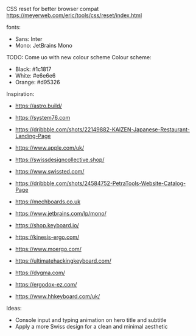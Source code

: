 CSS reset for better browser compat
https://meyerweb.com/eric/tools/css/reset/index.html

fonts:
- Sans: Inter
- Mono: JetBrains Mono

TODO: Come uo with new colour scheme
Colour scheme:
- Black: #1c1817
- White: #e6e6e6
- Orange: #d95326

Inspiration:
- https://astro.build/
- https://system76.com
- https://dribbble.com/shots/22149882-KAIZEN-Japanese-Restaurant-Landing-Page
- https://www.apple.com/uk/
- https://swissdesigncollective.shop/
- https://www.swissted.com/
- https://dribbble.com/shots/24584752-PetraTools-Website-Catalog-Page
- https://mechboards.co.uk
- https://www.jetbrains.com/lp/mono/

- https://shop.keyboard.io/
- https://kinesis-ergo.com/
- https://www.moergo.com/
- https://ultimatehackingkeyboard.com/
- https://dygma.com/
- https://ergodox-ez.com/
- https://www.hhkeyboard.com/uk/

Ideas:
- Console input and typing animation on hero title and subtitle
- Apply a more Swiss design for a clean and minimal aesthetic